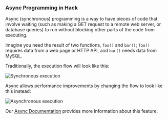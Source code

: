 ### Async Programming in Hack

Async (synchronous) programming is a way to have pieces of code that involve waiting (such as making a GET request to a remote web server, or database queries) to run without blocking other parts of the code from executing. 

Imagine you need the result of two functions, `foo()` and `bar()`; `foo()` requires data from a web page or HTTP API, and `bar()` needs data from MySQL.

Traditionally, the execution flow will look like this:

![Synchronous execution](/images/async/feature-advert-sync.png) 

Async allows performance improvements by changing the flow to look like this instead:

![Asynchronous execution](/images/async/feature-advert-async.png)

Our [Async Documentation](../async/introduction.md) provides more information about this feature.
